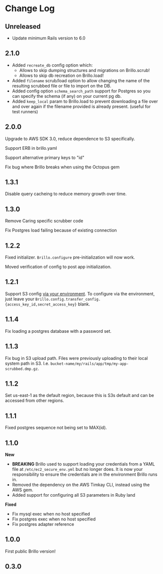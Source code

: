 # Change Log

## Unreleased

- Update minimum Rails version to 6.0

## 2.1.0

- Added `recreate_db` config option which:
  - Allows to skip dumping structures and migrations on Brillo.scrub!
  - Allows to skip db recreation on Brillo.load!
- Added `filename` scrub/load option to allow changing the name of the resulting scrubbed file or file to import on the DB.
- Added config option `schema_search_path` support for Postgres so you can specify the schema (if any) on your current pg db.
- Added `keep_local` param to Brillo.load to prevent downloading a file over and over again if the filename provided is already present. (useful for test runners)

## 2.0.0

Upgrade to AWS SDK 3.0, reduce dependence to S3 specifically.

Support ERB in brillo.yaml

Support alternative primary keys to "id"

Fix bug where Brillo breaks when using the Octopus gem

## 1.3.1

Disable query cacheing to reduce memory growth over time.

## 1.3.0

Remove Caring specific scrubber code

Fix Postgres load failing because of existing connection

## 1.2.2

Fixed initializer. `Brillo.configure` pre-initialization will now work.

Moved verification of config to post app initialization.

## 1.2.1

Support S3 config [via your environment](https://github.com/aws/aws-sdk-ruby#configuration). To configure via the environment, just leave your `Brillo.config.transfer_config.{access_key_id,secret_access_key}` blank.

## 1.1.4

Fix loading a postgres database with a password set.

## 1.1.3

Fix bug in S3 upload path. Files were previously uploading to their local system path in S3. I.e. `bucket-name/my/rails/app/tmp/my-app-scrubbed.dmp.gz`.

## 1.1.2

Set us-east-1 as the default region, because this is S3s default and can be accessed from other regions.

## 1.1.1

Fixed postgres sequence not being set to MAX(id).

## 1.1.0

**New**

- **BREAKING** Brillo used to support loading your credentials from a YAML file at `/etc/ec2_secure_env.yml`
  but no longer does. It is now your responsibility to ensure the credentials are in the environment Brillo
  runs in.
- Removed the dependency on the AWS Timkay CLI, instead using the AWS gem.
- Added support for configuring all S3 parameters in Ruby land

**Fixed**

- Fix mysql exec when no host specified
- Fix postgres exec when no host specified
- Fix postgres adapter reference

## 1.0.0

First public Brillo version!

## 0.3.0
